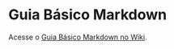 # Guia Básico Markdown

Acesse o [Guia Básico Markdown no Wiki](https://github.com/wanderleiassumpcao/guia-basico-markdown/wiki).
